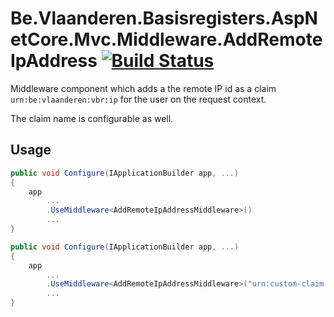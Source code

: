 # Be.Vlaanderen.Basisregisters.AspNetCore.Mvc.Middleware.AddRemoteIpAddress [![Build Status](https://github.com/Informatievlaanderen/remote-ipaddress-middleware/workflows/CI/badge.svg)](https://github.com/Informatievlaanderen/remote-ipaddress-middleware/actions)

Middleware component which adds a the remote IP id as a claim `urn:be:vlaanderen:vbr:ip` for the user on the request context.

The claim name is configurable as well.

## Usage

```csharp
public void Configure(IApplicationBuilder app, ...)
{
    app
        ...
        .UseMiddleware<AddRemoteIpAddressMiddleware>()
        ...
}
```

```csharp
public void Configure(IApplicationBuilder app, ...)
{
    app
        ...
        .UseMiddleware<AddRemoteIpAddressMiddleware>("urn:custom-claim:ip")
        ...
}
```

